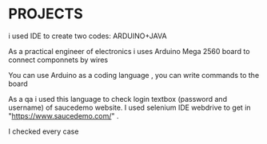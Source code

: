 # PROJECTS
i used IDE to create two codes: ARDUINO+JAVA 

As a practical engineer of electronics i uses Arduino Mega 2560 board to connect componnets by wires  

You can use Arduino as a coding language , you can write commands to the board 

As a qa i used this language to check login textbox (password and username) of saucedemo website.
I used selenium IDE webdrive to get in  "https://www.saucedemo.com/" .

I checked every case 
